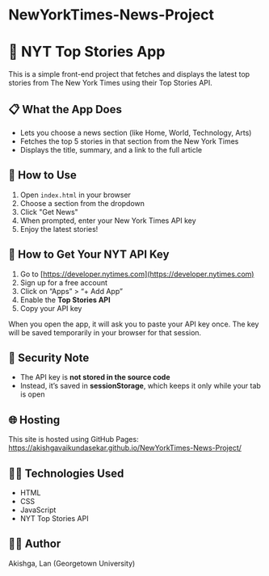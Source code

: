 # NewYorkTimes-News-Project
# 📰 NYT Top Stories App

This is a simple front-end project that fetches and displays the latest top stories from The New York Times using their Top Stories API.

## 📋 What the App Does

- Lets you choose a news section (like Home, World, Technology, Arts)
- Fetches the top 5 stories in that section from the New York Times
- Displays the title, summary, and a link to the full article

## 🚀 How to Use

1. Open `index.html` in your browser
2. Choose a section from the dropdown
3. Click "Get News"
4. When prompted, enter your New York Times API key
5. Enjoy the latest stories!

## 🔑 How to Get Your NYT API Key

1. Go to [https://developer.nytimes.com](https://developer.nytimes.com)
2. Sign up for a free account
3. Click on “Apps” > “+ Add App”
4. Enable the **Top Stories API**
5. Copy your API key

When you open the app, it will ask you to paste your API key once. The key will be saved temporarily in your browser for that session.

## 🔐 Security Note

- The API key is **not stored in the source code**
- Instead, it’s saved in **sessionStorage**, which keeps it only while your tab is open

## 🌐 Hosting

This site is hosted using GitHub Pages:  
https://akishgavaikundasekar.github.io/NewYorkTimes-News-Project/

## 👩‍💻 Technologies Used

- HTML
- CSS
- JavaScript
- NYT Top Stories API

## 🙋‍♀️ Author

Akishga, Lan (Georgetown University)
